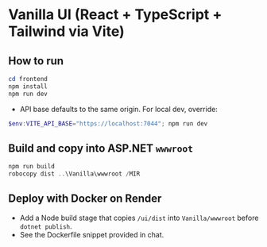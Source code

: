 # Vanilla UI (React + TypeScript + Tailwind via Vite)

## How to run
```powershell
cd frontend
npm install
npm run dev
```
- API base defaults to the same origin. For local dev, override:
```powershell
$env:VITE_API_BASE="https://localhost:7044"; npm run dev
```

## Build and copy into ASP.NET `wwwroot`
```powershell
npm run build
robocopy dist ..\Vanilla\wwwroot /MIR
```

## Deploy with Docker on Render
- Add a Node build stage that copies `/ui/dist` into `Vanilla/wwwroot` before `dotnet publish`.
- See the Dockerfile snippet provided in chat.

